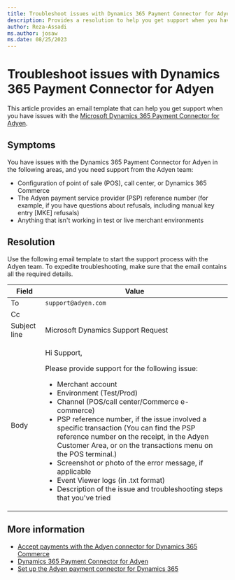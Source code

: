 ```yaml
---
title: Troubleshoot issues with Dynamics 365 Payment Connector for Adyen 
description: Provides a resolution to help you get support when you have issues with the Microsoft Dynamics 365 Payment Connector for Adyen.
author: Reza-Assadi
ms.author: josaw
ms.date: 08/25/2023
---
```

# Troubleshoot issues with Dynamics 365 Payment Connector for Adyen 

This article provides an email template that can help you get support when you have issues with the [Microsoft Dynamics 365 Payment Connector for Adyen](/dynamics365/commerce/dev-itpro/adyen-connector?tabs=10-0-30).

## Symptoms

You have issues with the Dynamics 365 Payment Connector for Adyen in the following areas, and you need support from the Adyen team:

- Configuration of point of sale (POS), call center, or Dynamics 365 Commerce
- The Adyen payment service provider (PSP) reference number (for example, if you have questions about refusals, including manual key entry \[MKE\] refusals)
- Anything that isn't working in test or live merchant environments

## Resolution

Use the following email template to start the support process with the Adyen team. To expedite troubleshooting, make sure that the email contains all the required details.

| Field        | Value |
|--------------|-------|
| To           | `support@adyen.com` |
| Cc           | |
| Subject line | Microsoft Dynamics Support Request |
| Body         | <p>Hi Support,</p><p>Please provide support for the following issue:</p><ul><li>Merchant account</li><li>Environment (Test/Prod)</li><li>Channel (POS/call center/Commerce e-commerce)</li><li>PSP reference number, if the issue involved a specific transaction (You can find the PSP reference number on the receipt, in the Adyen Customer Area, or on the transactions menu on the POS terminal.)</li><li>Screenshot or photo of the error message, if applicable</li><li>Event Viewer logs (in .txt format)</li><li>Description of the issue and troubleshooting steps that you've tried</li></ul> |

## More information

- [Accept payments with the Adyen connector for Dynamics 365 Commerce](https://www.adyen.com/partners/dynamics-365-commerce)
- [Dynamics 365 Payment Connector for Adyen](/dynamics365/commerce/dev-itpro/adyen-connector)
- [Set up the Adyen payment connector for Dynamics 365](https://docs.adyen.com/plugins/microsoft-dynamics)
